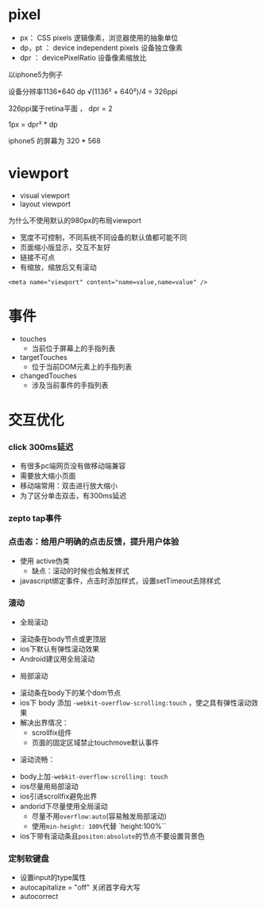 # pixel
- px： CSS pixels 逻辑像素，浏览器使用的抽象单位
- dp，pt ： device independent pixels 设备独立像素
- dpr ： devicePixelRatio 设备像素缩放比

以iphone5为例子

设备分辨率1136*640 dp   √(1136² + 640²)/4 = 326ppi

326ppi属于retina平面 ， dpr = 2

1px = dpr² * dp  

iphone5 的屏幕为 320 * 568

# viewport
- visual viewport
- layout viewport

为什么不使用默认的980px的布局viewport
- 宽度不可控制，不同系统不同设备的默认值都可能不同
- 页面缩小版显示，交互不友好
- 链接不可点
- 有缩放，缩放后又有滚动

`<meta name="viewport" content="name=value,name=value" />`

# 事件

- touches
  * 当前位于屏幕上的手指列表
- targetTouches
  * 位于当前DOM元素上的手指列表
- changedTouches
  * 涉及当前事件的手指列表

 # 交互优化
 ### click 300ms延迟
 - 有很多pc端网页没有做移动端兼容
 - 需要放大缩小页面
 - 移动端常用：双击进行放大缩小
 - 为了区分单击双击，有300ms延迟

 ### zepto tap事件

 ### 点击态：给用户明确的点击反馈，提升用户体验
 - 使用 active伪类
    * 缺点：滚动的时候也会触发样式
 - javascript绑定事件，点击时添加样式，设置setTimeout去除样式

 ### 滚动
 - 全局滚动
  * 滚动条在body节点或更顶层
  * ios下默认有弹性滚动效果
  * Android建议用全局滚动
 - 局部滚动
  * 滚动条在body下的某个dom节点
  * ios下 body 添加 `-webkit-overflow-scrolling:touch` ，使之具有弹性滚动效果
  * 解决出界情况：
    - scrollfix组件
    - 页面的固定区域禁止touchmove默认事件

 -  滚动流畅：
   * body上加`-webkit-overflow-scrolling: touch`
   * ios尽量用局部滚动
   * ios引进scrollfix避免出界
   * andorid下尽量使用全局滚动
     - 尽量不用`overflow:auto`(容易触发局部滚动)
     - 使用`min-height: 100%`代替 `height:100%``
   * ios下带有滚动条且`positon:absolute`的节点不要设置背景色

 ### 定制软键盘
 - 设置input的type属性
 - autocapitalize = "off" 关闭首字母大写
 - autocorrect
